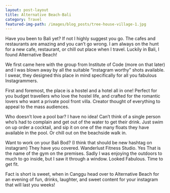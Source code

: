 ```yaml
---
layout: post-layout
title: Alternative Beach-Bali
category: Travel
featured-img-path: /images/blog_posts/tree-house-village-1.jpg
---
```


Have you been to Bali yet? If not I highly suggest you go. The cafes and restaurants are amazing and you can’t go wrong. I am always on the hunt for a new cafe, restaurant, or chill out place when I travel. Luckily in Bali, I found Alternative Beach!&nbsp;

We first came here with the group from Institute of Code (more on that later) and I was blown away by all the suitable “instagram worthy” shots available. I swear, they designed this place in mind specifically for all you fabulous Instagrammers.&nbsp;

First and foremost, the place is a hostel and a hotel all in one! Perfect for you budget travellers who love the hostel life, and crafted for the romantic lovers who want a private pool front villa. Creator thought of everything to appeal to the mass audiences.&nbsp;

Who doesn’t love a pool bar? I have no idea! Can’t think of a single person who’s had to complain and get out of the water to get their drink. Just swim on up order a cocktail, and sip it on one of the many floats they have available in the pool. Or chill out on the beachside walk in.&nbsp;

Want to work on your Bali Bod? (I think that should be new hashtag on instagram) They have you covered. Wanderlust Fitness Studio. Yes That is the name of the gym on the premises. Sadly I was enjoying the outdoors to much to go inside, but I saw it through a window. Looked Fabulous. Time to get fit.&nbsp;

Fact is short is sweet, when in Canggu head over to Alternative Beach for an evening of fun, drinks, laughter, and sweet content for your instagram that will last you weeks!&nbsp;<br>&nbsp;
